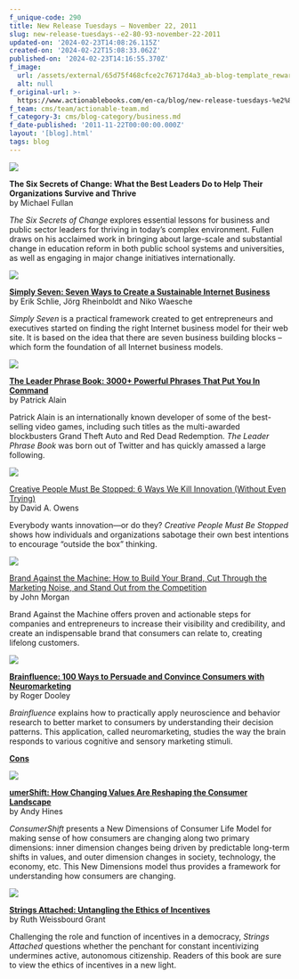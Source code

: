 ```yaml
---
f_unique-code: 290
title: New Release Tuesdays – November 22, 2011
slug: new-release-tuesdays--e2-80-93-november-22-2011
updated-on: '2024-02-23T14:08:26.115Z'
created-on: '2024-02-22T15:08:33.062Z'
published-on: '2024-02-23T14:16:55.370Z'
f_image:
  url: /assets/external/65d75f468cfce2c76717d4a3_ab-blog-template_reward.jpeg
  alt: null
f_original-url: >-
  https://www.actionablebooks.com/en-ca/blog/new-release-tuesdays-%e2%80%93-november-22-2011/
f_team: cms/team/actionable-team.md
f_category-3: cms/blog-category/business.md
f_date-published: '2011-11-22T00:00:00.000Z'
layout: '[blog].html'
tags: blog
---
```


![](/assets/external/65d35b926c239c9128aadebb_51yz4oocn2l._SL160_PIsitb-sticker-arrow-dp%2CTopRight%2C12%2C-18_SH30_OU01_AA160_.jpeg)

**The Six Secrets of Change: What the Best Leaders Do to Help Their Organizations Survive and Thrive**  
by Michael Fullan

_The Six Secrets of Change_ explores essential lessons for business and public sector leaders for thriving in today’s complex environment. Fullen draws on his acclaimed work in bringing about large-scale and substantial change in education reform in both public school systems and universities, as well as engaging in major change initiatives internationally.

![](/assets/external/65d35b926c239c9128aadeb5_414adejhksl._SL160_PIsitb-sticker-arrow-dp%2CTopRight%2C12%2C-18_SH30_OU01_AA160_.jpeg)

[**Simply Seven: Seven Ways to Create a Sustainable Internet Business**](http://www.amazon.com/gp/product/0230308171/ref=as_li_qf_sp_asin_il_tl?ie=UTF8&tag=gooseducmedi-20&linkCode=as2&camp=1789&creative=9325&creativeASIN=0230308171)  
by Erik Schlie, Jörg Rheinboldt and Niko Waesche

_Simply Seven_ is a practical framework created to get entrepreneurs and executives started on finding the right Internet business model for their web site. It is based on the idea that there are seven business building blocks – which form the foundation of all Internet business models.

![](/assets/external/65d35b926c239c9128aadeb0_51nbh0ann2l._SL160_PIsitb-sticker-arrow-dp%2CTopRight%2C12%2C-18_SH30_OU01_AA160_.jpeg)

[**The Leader Phrase Book: 3000+ Powerful Phrases That Put You In Command**](http://ecx.images-amazon.com/images/I/51nbh0anN2L._SL160_PIsitb-sticker-arrow-dp,TopRight,12,-18_SH30_OU01_AA160_.jpg)  
by Patrick Alain

Patrick Alain is an internationally known developer of some of the best-selling video games, including such titles as the multi-awarded blockbusters Grand Theft Auto and Red Dead Redemption. _The Leader Phrase Book_ was born out of Twitter and has quickly amassed a large following.

![](/assets/external/65d35b926c239c9128aadeb8_51npcc-szql._SL160_PIsitb-sticker-arrow-dp%2CTopRight%2C12%2C-18_SH30_OU01_AA160_.jpeg)

[Creative People Must Be Stopped: 6 Ways We Kill Innovation (Without Even Trying)](http://www.amazon.com/gp/product/1118002903/ref=as_li_qf_sp_asin_il_tl?ie=UTF8&tag=gooseducmedi-20&linkCode=as2&camp=1789&creative=9325&creativeASIN=1118002903)  
by David A. Owens

Everybody wants innovation—or do they? _Creative People Must Be Stopped_ shows how individuals and organizations sabotage their own best intentions to encourage “outside the box” thinking.

![](/assets/external/65d35b926c239c9128aadec3_613igphdmul._SL160_PIsitb-sticker-arrow-dp%2CTopRight%2C12%2C-18_SH30_OU01_AA160_.jpeg)

[Brand Against the Machine: How to Build Your Brand, Cut Through the Marketing Noise, and Stand Out from the Competition](http://www.amazon.com/gp/product/1118103521/ref=as_li_qf_sp_asin_il_tl?ie=UTF8&tag=gooseducmedi-20&linkCode=as2&camp=1789&creative=9325&creativeASIN=1118103521)  
by John Morgan

Brand Against the Machine offers proven and actionable steps for companies and entrepreneurs to increase their visibility and credibility, and create an indispensable brand that consumers can relate to, creating lifelong customers.

![](/assets/external/65d35b926c239c9128aadec0_41qbfakddml._SL160_PIsitb-sticker-arrow-dp%2CTopRight%2C12%2C-18_SH30_OU01_AA160_.jpeg)

[**Brainfluence: 100 Ways to Persuade and Convince Consumers with Neuromarketing**](http://www.amazon.com/gp/product/1118113365/ref=as_li_qf_sp_asin_il_tl?ie=UTF8&tag=gooseducmedi-20&linkCode=as2&camp=1789&creative=9325&creativeASIN=1118113365)  
by Roger Dooley

_Brainfluence_ explains how to practically apply neuroscience and behavior research to better market to consumers by understanding their decision patterns. This application, called neuromarketing, studies the way the brain responds to various cognitive and sensory marketing stimuli.

[**Cons**](http://www.amazon.com/gp/product/1614660034/ref=as_li_qf_sp_asin_il_tl?ie=UTF8&tag=gooseducmedi-20&linkCode=as2&camp=1789&creative=9325&creativeASIN=1614660034)

![](/assets/external/65d35b926c239c9128aadec9_51nev6lghul._AA160_.jpeg)

[**umerShift: How Changing Values Are Reshaping the Consumer Landscape**](http://www.amazon.com/gp/product/1614660034/ref=as_li_qf_sp_asin_il_tl?ie=UTF8&tag=gooseducmedi-20&linkCode=as2&camp=1789&creative=9325&creativeASIN=1614660034)  
by Andy Hines

_ConsumerShift_ presents a New Dimensions of Consumer Life Model for making sense of how consumers are changing along two primary dimensions: inner dimension changes being driven by predictable long-term shifts in values, and outer dimension changes in society, technology, the economy, etc. This New Dimensions model thus provides a framework for understanding how consumers are changing.

![](/assets/external/65d35b926c239c9128aadec6_41udcao7hcl._SL160_PIsitb-sticker-arrow-dp%2CTopRight%2C12%2C-18_SH30_OU01_AA160_.jpeg)

[**Strings Attached: Untangling the Ethics of Incentives**](http://www.amazon.com/gp/product/0691151601/ref=as_li_qf_sp_asin_il_tl?ie=UTF8&tag=gooseducmedi-20&linkCode=as2&camp=1789&creative=9325&creativeASIN=0691151601)  
by Ruth Weissbourd Grant

Challenging the role and function of incentives in a democracy, _Strings Attached_ questions whether the penchant for constant incentivizing undermines active, autonomous citizenship. Readers of this book are sure to view the ethics of incentives in a new light.
